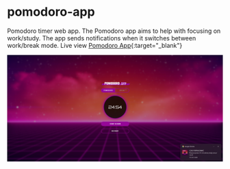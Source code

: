 # pomodoro-app
Pomodoro timer web app. The Pomodoro app aims to help with focusing on work/study. The app sends notifications when it switches between work/break mode.
Live view [Pomodoro App]([http://adres-strony](https://przylucki.github.io/pomodoro-app/)){:target="_blank"}

![Preview](https://github.com/przylucki/newsletter-with-timer/blob/main/preview.png)
